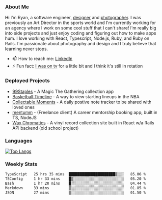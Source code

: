### About Me
Hi I’m Ryan, a software engineer, [designer](https://www.denvermullets.com/video) and [photographer](https://www.denvermullets.com/). I was previously an Art Director in the sports world and I'm currently working for an agency where I work on some cool stuff that I can't share! I'm really big into side projects and just enjoy coding and figuring out how to make apps hum. I love working with React, Typescript, Node.js, Ruby, and Ruby on Rails. I'm passionate about photography and design and I truly believe that learning never stops.

- 📫 How to reach me: [LinkedIn](https://www.linkedin.com/in/ryanvaznis)
- ⚡ Fun fact: [I was on tv](https://vimeo.com/381425882) for a little bit and I think it's still in rotation

### Deployed Projects
- [99Staples](https://99staples.com) - A Magic The Gathering collection app
- [Basketball Timeline](https://basketball-timeline.com/?team=PHO&year=1995) - A way to view starting lineups in the NBA
- [Collectable Moments](https://collectablemoments.com) - A daily postive note tracker to be shared with loved ones
- [mentumm](https://portal.mentumm.com/) - (Freelance client) A career mentorship booking app, built in TS, NodeJS
- [Wax Chromatics](https://waxchromatics.com) - A vinyl record collection site built in React w/a Rails API backend (old school project)

### Languages
[![Top Langs](https://github-readme-stats-redux-5pa1-denvermullets.vercel.app/api/top-langs/?username=denvermullets&layout=compact&langs_count=10)](https://github.com/denvermullets)



### Weekly Stats
<!--START_SECTION:waka-->

```txt
TypeScript   25 hrs 35 mins  █████████████████████▒░░░   85.06 %
TSConfig     1 hr 33 mins    █▒░░░░░░░░░░░░░░░░░░░░░░░   05.20 %
Bash         1 hr 20 mins    █░░░░░░░░░░░░░░░░░░░░░░░░   04.44 %
Markdown     33 mins         ▒░░░░░░░░░░░░░░░░░░░░░░░░   01.85 %
JSON         27 mins         ▒░░░░░░░░░░░░░░░░░░░░░░░░   01.50 %
```

<!--END_SECTION:waka-->
